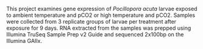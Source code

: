 This project examines gene expression of _Pocillopora acuta_ larvae exposed to ambient temperature and pCO2 or high temperature and pCO2. Samples were collected from 3 replicate groups of larvae per treatment after exposure for 9 days. RNA extracted from the samples was prepped using Illumina TruSeq Sample Prep v2 Guide and sequenced 2x100bp on the Illumina GAIIx.


